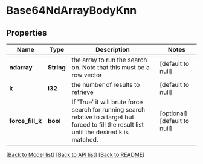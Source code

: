 # Base64NdArrayBodyKnn

## Properties
Name | Type | Description | Notes
------------ | ------------- | ------------- | -------------
**ndarray** | **String** | the array to run the search on. Note that this must be a row vector | [default to null]
**k** | **i32** | the number of results to retrieve | [default to null]
**force_fill_k** | **bool** | If &#39;True&#39; it will brute force search for running search relative to a target but forced to fill the result list until the desired k is matched. | [optional] [default to null]

[[Back to Model list]](../README.md#documentation-for-models) [[Back to API list]](../README.md#documentation-for-api-endpoints) [[Back to README]](../README.md)


